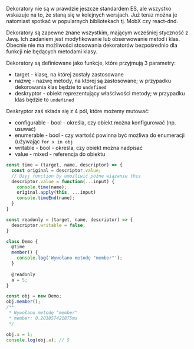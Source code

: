 Dekoratory nie są w prawdzie jeszcze standardem ES, ale wszystko wskazuje na to, że staną się w kolejnych wersjach. Już teraz można je natomiast spotkać w popularnych bibliotekach tj. MobX czy react-dnd.

Dekoratory są zapewne znane wszystkim, mającym wcześniej styczność z Javą. Ich zadaniem jest modyfikowanie lub obserwowanie metod i klas. Obecnie nie ma możliwości stosowania dekoratorów bezpośrednio dla funkcji nie będących metodami klasy.

Dekoratory są definiowane jako funkcje, które przyjmują 3 parametry:

*   target - klasę, na której zostały zastosowane
*   nazwę - nazwę metody, na której są zastosowane; w przypadku dekorowania klas będzie to `undefined`
*   deskryptor - obiekt reprezentujący właściwości metody; w przypadku klas będzie to `undefined`

Deskryptor zaś składa się z 4 pól, które możemy mutować:

*   configurable - bool - określa, czy obiekt można konfigurować (np. usuwać)
*   enumerable - bool - czy wartość powinna być możliwa do enumeracji (używając `for x in obj`
*   writable - bool - określa, czy obiekt można nadpisać
*   value - mixed - referencja do obiektu

```js
const time = (target, name, descriptor) => {
  const original = descriptor.value;
  // Użyj function by umożliwić późne wiązanie this
  descriptor.value = function(...input) {
    console.time(name);
    original.apply(this, ...input)
    console.timeEnd(name);
  }
}

const readonly = (target, name, descriptor) => {
  descriptor.writable = false;
}

class Demo {                
  @time
  member() {
    console.log('Wywołano metodę "member"');
  }
  
  @readonly
  a = 5;
}

const obj = new Demo;
obj.member();
/**
 * Wywołano metodę "member"
 * member: 0.203857421875ms
 */

obj.a = 1;
console.log(obj.a); // 5
```